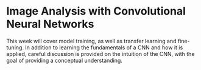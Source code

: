 # Image Analysis with Convolutional Neural Networks

This week will cover model training, as well as transfer learning and fine-tuning. In addition to learning the fundamentals of a CNN and how it is applied, careful discussion is provided on the intuition of the CNN, with the goal of providing a conceptual understanding.


